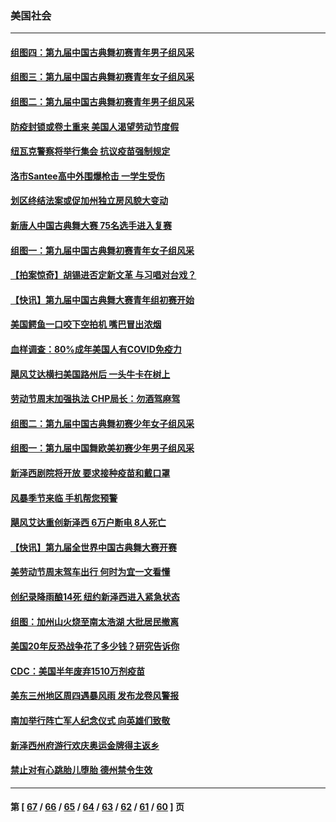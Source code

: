 ### 美国社会
---
#### [组图四：第九届中国古典舞初赛青年男子组风采](../../pages/ncid1078160/n13209582.md) 
#### [组图三：第九届中国古典舞初赛青年女子组风采](../../pages/ncid1078160/n13209533.md) 
#### [组图二：第九届中国古典舞初赛青年男子组风采](../../pages/ncid1078160/n13209367.md) 
#### [防疫封锁或卷土重来 美国人渴望劳动节度假](../../pages/ncid1078160/n13209331.md) 
#### [纽瓦克警察将举行集会 抗议疫苗强制规定](../../pages/ncid1078160/n13206804.md) 
#### [洛市Santee高中外围爆枪击 一学生受伤](../../pages/ncid1078160/n13209330.md) 
#### [划区终结法案或促加州独立房风貌大变动](../../pages/ncid1078160/n13209197.md) 
#### [新唐人中国古典舞大赛 75名选手进入复赛](../../pages/ncid1078160/n13209102.md) 
#### [组图一：第九届中国古典舞初赛青年女子组风采](../../pages/ncid1078160/n13208943.md) 
#### [【拍案惊奇】胡锡进否定新文革 与习唱对台戏？](../../pages/ncid1078160/n13208132.md) 
#### [【快讯】第九届中国古典舞大赛青年组初赛开始](../../pages/ncid1078160/n13208344.md) 
#### [美国鳄鱼一口咬下空拍机 嘴巴冒出浓烟](../../pages/ncid1078160/n13207511.md) 
#### [血样调查：80%成年美国人有COVID免疫力](../../pages/ncid1078160/n13207057.md) 
#### [飓风艾达横扫美国路州后 一头牛卡在树上](../../pages/ncid1078160/n13207155.md) 
#### [劳动节周末加强执法 CHP局长：勿酒驾麻驾](../../pages/ncid1078160/n13206848.md) 
#### [组图二：第九届中国古典舞初赛少年女子组风采](../../pages/ncid1078160/n13206400.md) 
#### [组图一：第九届中国舞欧美初赛少年男子组风采](../../pages/ncid1078160/n13206420.md) 
#### [新泽西剧院将开放 要求接种疫苗和戴口罩](../../pages/ncid1078160/n13206541.md) 
#### [风暴季节来临 手机帮您预警](../../pages/ncid1078160/n13206513.md) 
#### [飓风艾达重创新泽西 6万户断电 8人死亡](../../pages/ncid1078160/n13205863.md) 
#### [【快讯】第九届全世界中国古典舞大赛开赛](../../pages/ncid1078160/n13205957.md) 
#### [美劳动节周末驾车出行 何时为宜一文看懂](../../pages/ncid1078160/n13205783.md) 
#### [创纪录降雨酿14死 纽约新泽西进入紧急状态](../../pages/ncid1078160/n13205272.md) 
#### [组图：加州山火烧至南太浩湖 大批居民撤离](../../pages/ncid1078160/n13204978.md) 
#### [美国20年反恐战争花了多少钱？研究告诉你](../../pages/ncid1078160/n13204031.md) 
#### [CDC：美国半年废弃1510万剂疫苗](../../pages/ncid1078160/n13204075.md) 
#### [美东三州地区周四遇暴风雨 发布龙卷风警报](../../pages/ncid1078160/n13203739.md) 
#### [南加举行阵亡军人纪念仪式 向英雄们致敬](../../pages/ncid1078160/n13204159.md) 
#### [新泽西州府游行欢庆奥运金牌得主返乡](../../pages/ncid1078160/n13200962.md) 
#### [禁止对有心跳胎儿堕胎 德州禁令生效](../../pages/ncid1078160/n13203814.md) 

---
#### 第 [ [67](./67.md) / [66](./66.md) / [65](./65.md) / [64](./64.md) / [63](./63.md) / [62](./62.md) / [61](./61.md) / [60](./60.md) ] 页
